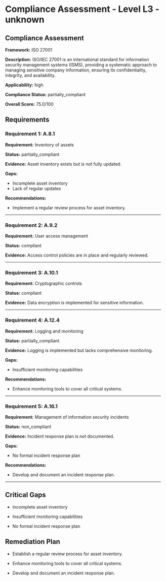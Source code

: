 # Compliance Assessment - Level L3 - unknown

## Compliance Assessment

**Framework:** ISO 27001

**Description:** ISO/IEC 27001 is an international standard for information security management systems (ISMS), providing a systematic approach to managing sensitive company information, ensuring its confidentiality, integrity, and availability.

**Applicability:** high

**Compliance Status:** partially_compliant

**Overall Score:** 75.0/100

## Requirements

### Requirement 1: A.8.1

**Requirement:** Inventory of assets

**Status:** partially_compliant

**Evidence:** Asset inventory exists but is not fully updated.

**Gaps:**
- Incomplete asset inventory
- Lack of regular updates

**Recommendations:**
- Implement a regular review process for asset inventory.

---

### Requirement 2: A.9.2

**Requirement:** User access management

**Status:** compliant

**Evidence:** Access control policies are in place and regularly reviewed.

---

### Requirement 3: A.10.1

**Requirement:** Cryptographic controls

**Status:** compliant

**Evidence:** Data encryption is implemented for sensitive information.

---

### Requirement 4: A.12.4

**Requirement:** Logging and monitoring

**Status:** partially_compliant

**Evidence:** Logging is implemented but lacks comprehensive monitoring.

**Gaps:**
- Insufficient monitoring capabilities

**Recommendations:**
- Enhance monitoring tools to cover all critical systems.

---

### Requirement 5: A.16.1

**Requirement:** Management of information security incidents

**Status:** non_compliant

**Evidence:** Incident response plan is not documented.

**Gaps:**
- No formal incident response plan

**Recommendations:**
- Develop and document an incident response plan.

---

## Critical Gaps

- Incomplete asset inventory

- Insufficient monitoring capabilities

- No formal incident response plan

## Remediation Plan

- Establish a regular review process for asset inventory.

- Enhance monitoring tools to cover all critical systems.

- Develop and document an incident response plan.

